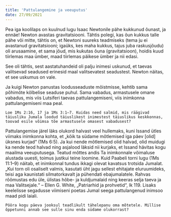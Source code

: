 ```yaml
---
title: 'Pattulangemine ja veeuputus'
date: 27/09/2021
---
```


Pea iga koolilaps on kuulnud lugu Isaac Newtonile pähe kukkunud õunast, ja ennäe! Newton avastas gravitatsiooni. Tähtis polegi, kas õun kukkus talle pähe või mitte, tähtis on, et Newtoni suureks teadmiseks (tema ju ei avastanud gravitatsiooni; igaüks, kes maha kukkus, tajus juba raskusjõudu) oli arusaamine, et sama jõud, mis kukutas õuna (gravitatsioon), hoidis kuud tiirlemas maa ümber, maad tiirlemas päikese ümber ja nii edasi.

See oli tähtis, sest aastatuhandeid oli palju inimesi uskunud, et taevas valitsevad seadused erinesid maal valitsevatest seadustest. Newton näitas, et see uskumus on vale.

Ja kuigi Newton panustas loodusseaduste mõistmisse, kehtib sama põhimõte kõlbelise seaduse puhul. Sama vabadus, armastusele omane vabadus, mis viis Lutsiferi taevas pattulangemiseni, viis inimkonna pattulangemiseni maa peal.

`Loe 1Ms 2:16, 17 ja 1Ms 3:1–7. Kuidas need salmid, mis räägivad täiusliku Jumala loodud täiuslikest inimestest täiuslikus keskkonnas, toovad esile võimsa tõe armastusele omasest vabadusest?`

Pattulangemise järel läks olukord halvast veel hullemaks, kuni Issand ütles viimaks inimkonna kohta, et „kõik ta südame mõtlemised iga päev [olid] üksnes kurjad“ (1Ms 6:5). Ja kui nende mõtlemised olid halvad, olid muidugi ka nende teod halvad ning asjalood läksid nii kurjaks, et Issand hävitas kogu maailma veeuputusega. Teatud mõttes andis Ta inimkonnale võimaluse alustada uuesti, toimus justkui teine loomine. Kuid Paabeli torni lugu (1Ms 11:1–9) näitab, et inimkonnal tundus ikkagi olevat kavatsus trotsida Jumalat. „Kui torn oli osaliselt valmis, kasutati üht jagu sellest ehitajate eluruumideks, teisi aga kaunistati silmatorkavalt ja pühendati ebajumalatele. Rahvas rõõmustas edu üle, ülistas hõbe- ja kuldjumalaid ning keeras selja taeva ja maa Valitsejale.“ – Ellen G. White, „Patriarhid ja prohvetid“, lk 119. Lisaks keelelisse segadusse viimiseni poetas Jumal seega pattulangenud inimsoo maad pidi laiali.

`Pööra kogu päeva jooksul teadlikult tähelepanu oma mõtetele. Millise
õppetunni annab see sulle sinu enda südame olukorrast?`